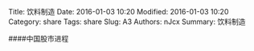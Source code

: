 Title: 饮料制造
Date: 2016-01-03 10:20
Modified: 2016-01-03 10:20
Category: share
Tags: share
Slug: A3
Authors: nJcx
Summary: 饮料制造


####中国股市进程

